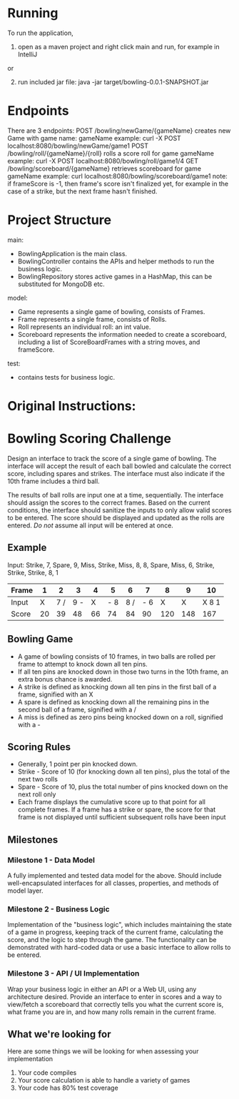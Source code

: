 # Running
To run the application,
1) open as a maven project and right click main and run, for example in IntelliJ
    
or

2) run included jar file:
java -jar target/bowling-0.0.1-SNAPSHOT.jar

# Endpoints
There are 3 endpoints:
POST /bowling/newGame/{gameName} 
    creates new Game with game name: gameName
    example: curl -X POST localhost:8080/bowling/newGame/game1
POST /bowling/roll/{gameName}/{roll}
    rolls a score roll for game gameName
    example: curl -X POST localhost:8080/bowling/roll/game1/4
GET /bowling/scoreboard/{gameName}
    retrieves scoreboard for game gameName
    example: curl localhost:8080/bowling/scoreboard/game1
    note: if frameScore is -1, then frame's score isn't finalized yet, for example
    in the case of a strike, but the next frame hasn't finished.

# Project Structure
main:
* BowlingApplication is the main class.
* BowlingController contains the APIs and helper methods to run the business logic.
* BowlingRepository stores active games in a HashMap, this can be substituted for MongoDB etc.

model:
* Game represents a single game of bowling, consists of Frames.
* Frame represents a single frame, consists of Rolls.
* Roll represents an individual roll: an int value.
* Scoreboard represents the information needed to create a scoreboard, including a list of ScoreBoardFrames
with a string moves, and frameScore.

test:
* contains tests for business logic.


# Original Instructions:
# Bowling Scoring Challenge

Design an interface to track the score of a single game of bowling. The interface will accept the result of each ball bowled and calculate the correct score, including spares and strikes. The interface must also indicate if the 10th frame includes a third ball.

The results of ball rolls are input one at a time, sequentially. The interface should assign the scores to the correct frames. Based on the current conditions, the interface should sanitize the inputs to only allow valid scores to be entered. The score should be displayed and updated as the rolls are entered. *Do not* assume all input will be entered at once.

## Example

Input: Strike, 7, Spare, 9, Miss, Strike, Miss, 8, 8, Spare, Miss, 6, Strike, Strike, Strike, 8, 1

| Frame |  1 | 2  | 3  | 4  | 5  | 6  | 7 | 8 | 9 | 10 |
|---|---|---|---|---|---|---|---|---|---|---|
| Input| X  |  7 / |  9 - | X  | - 8  |  8 / |  - 6 |  X | X  |  X 8 1 |
|Score|  20 | 39  |  48 | 66  | 74  |  84 |  90 |  120 | 148  | 167  |

## Bowling Game
* A game of bowling consists of 10 frames, in two balls are rolled per frame to attempt to knock down all ten pins.
* If all ten pins are knocked down in those two turns in the 10th frame, an extra bonus chance is awarded.
* A strike is defined as knocking down all ten pins in the first ball of a frame, signified with an X
* A spare is defined as knocking down all the remaining pins in the second ball of a frame, signified with a /
* A miss is defined as zero pins being knocked down on a roll, signified with a -

## Scoring Rules
* Generally, 1 point per pin knocked down.
* Strike - Score of 10 (for knocking down all ten pins), plus the total of the next two rolls
* Spare - Score of 10, plus the total number of pins knocked down on the next roll only
* Each frame displays the cumulative score up to that point for all complete frames. If a frame has a strike or spare, the score for that frame is not displayed until sufficient subsequent rolls have been input

## Milestones

### Milestone 1 - Data Model
A fully implemented and tested data model for the above.
Should include well-encapsulated interfaces for all classes, properties, and methods of model layer.

### Milestone 2 - Business Logic
Implementation of the "business logic", which includes maintaining the state of a game in progress, keeping track of the current frame, calculating the score, and the logic to step through the game.
The functionality can be demonstrated with hard-coded data or use a basic interface to allow rolls to be entered.

### Milestone 3 - API / UI Implementation
Wrap your business logic in either an API or a Web UI, using any architecture desired.
Provide an interface to enter in scores and a way to view/fetch a scoreboard that correctly tells you what the current score is, what frame you are in, and how many rolls remain in the current frame.

## What we're looking for

Here are some things we will be looking for when assessing your implementation
1) Your code compiles
2) Your score calculation is able to handle a variety of games
3) Your code has 80% test coverage
